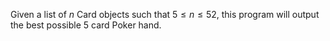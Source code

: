 Given a list of $n$ Card objects such that $5 \leq n  \leq 52$, this program will output the best possible 5 card Poker hand.